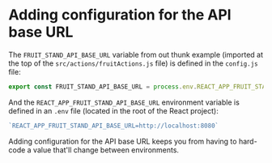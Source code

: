 # Adding configuration for the API base URL

The `FRUIT_STAND_API_BASE_URL` variable from out thunk example (imported at the top of the `src/actions/fruitActions.js` file) is defined in the `config.js` file:

```javascript
export const FRUIT_STAND_API_BASE_URL = process.env.REACT_APP_FRUIT_STAND_API_BASE_URL;
```


And the `REACT_APP_FRUIT_STAND_API_BASE_URL` environment variable is defined in an `.env` file (located in the root of the React project):

```javascript
`REACT_APP_FRUIT_STAND_API_BASE_URL=http://localhost:8080`
```

Adding configuration for the API base URL keeps you from having to hard-code a value that'll change between environments.